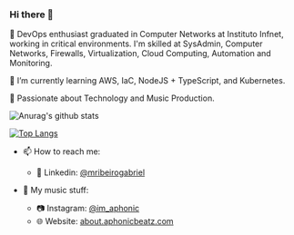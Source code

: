 ### Hi there 👋

🚀 DevOps enthusiast graduated in Computer Networks at Instituto Infnet, working in critical environments. I'm skilled at SysAdmin, Computer Networks, Firewalls, Virtualization, Cloud Computing, Automation and Monitoring.

🌱 I’m currently learning AWS, IaC, NodeJS + TypeScript, and Kubernetes. 

💫 Passionate about Technology and Music Production.

![Anurag's github stats](https://github-readme-stats.vercel.app/api?username=mribeirogabriel&show_icons=true&theme=dracula)

[![Top Langs](https://github-readme-stats.vercel.app/api/top-langs/?username=mribeirogabriel&layout=compact)](https://github.com/anuraghazra/github-readme-stats)

- 📫 How to reach me: 
    - 💼 Linkedin: [@mribeirogabriel](https://www.linkedin.com/in/mribeirogabriel/)

- 🎵 My music stuff:
    - 📷 Instagram: [@im_aphonic](https://instagram.com/im_aphonic/)
    - 🌐 Website: [about.aphonicbeatz.com](https://about.aphonicbeatz.com)
